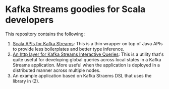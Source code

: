 # Kafka Streams goodies for Scala developers

This repository contains the following:

1. [Scala APIs for Kafka Streams](https://github.com/lightbend/kafka-streams-scala/blob/develop/kafka-stream-s/README.md): This is a thin wrapper on top of Java APIs to provide less boilerplates and better type inference. 
2. [An http layer for Kafka Streams Interactive Queries](https://github.com/lightbend/kafka-streams-scala/blob/develop/kafka-stream-q/README.md): This is a utility that's quite useful for developing global queries across local states in a Kafka Streams application. More useful when the application is deployed in a distributed manner across multiple nodes.
3. An example application based on Kafka Straems DSL that uses the library in (2).
